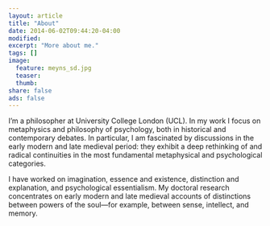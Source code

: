 ```yaml
---
layout: article
title: "About"
date: 2014-06-02T09:44:20-04:00
modified:
excerpt: "More about me."
tags: []
image:
  feature: meyns_sd.jpg
  teaser:
  thumb:
share: false
ads: false
---
```


I’m a philosopher at University College London (UCL). In my work I focus on metaphysics and philosophy of psychology, both in historical and contemporary debates. In particular, I am fascinated by discussions in the early modern and late medieval period: they exhibit a deep rethinking of and radical continuities in the most fundamental metaphysical and psychological categories.

I have worked on imagination, essence and existence, distinction and explanation, and psychological essentialism. My doctoral research concentrates on early modern and late medieval accounts of distinctions between powers of the soul—for example, between sense, intellect, and memory.
